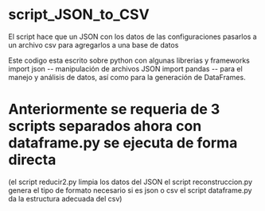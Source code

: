 # script_JSON_to_CSV
El script hace que un JSON con los datos de las configuraciones pasarlos a un archivo csv para agregarlos a una base de datos

Este codigo esta escrito sobre python con algunas librerias y frameworks
import json -- manipulación de archivos JSON
import pandas -- para el manejo y análisis de datos, así como para la generación de DataFrames.

# Anteriormente se requeria de 3 scripts separados ahora con dataframe.py se ejecuta de forma directa
(el script reducir2.py limpia los datos del JSON
el script reconstruccion.py genera el tipo de formato necesario si es json o csv
el script dataframe.py da la estructura adecuada del csv)
